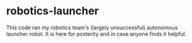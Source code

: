 # robotics-launcher

This code ran my robotics team's (largely unsuccessful) autonomous launcher
robot. It is here for posterity and in case anyone finds it helpful.
